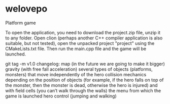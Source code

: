 # welovepo
Platform game

To open the application, you need to download the project.zip file, unzip it to any folder.
Open clion (perhaps another C++ compiler application is also suitable, but not tested), open the unpacked project "project" using the CMakeLists.txt file.
Then run the main.cpp file and the game will be launched.

git tag -m v1.0
changelog:
map (in the future we are going to make it bigger)
gravity (with free fall acceleration)
several types of objects (platforms, monsters) that move independently of the hero
collision mechanics depending on the position of objects (for example, if the hero falls on top of the monster, then the monster is dead, otherwise the hero is injured)
and with field cells (you can’t walk through the walls)
the menu from which the game is launched
hero control (jumping and walking)
